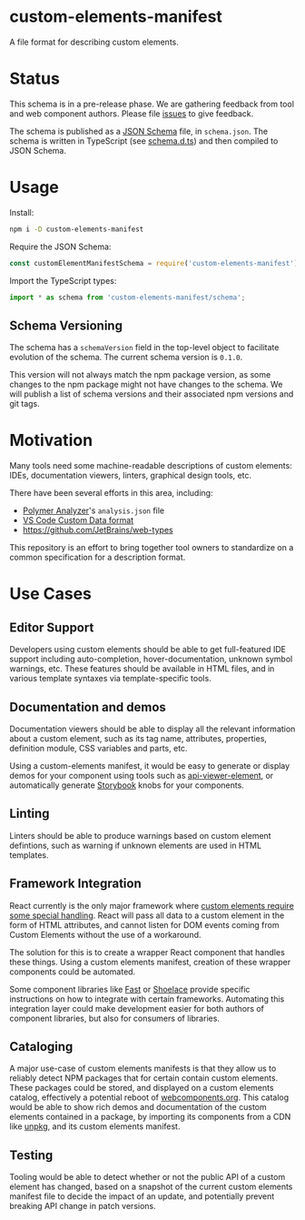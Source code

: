 # custom-elements-manifest
A file format for describing custom elements.

# Status

This schema is in a pre-release phase. We are gathering feedback from tool
and web component authors. Please file [issues](https://github.com/webcomponents/custom-elements-manifest/issues) to give feedback.

The schema is published as a [JSON Schema](https://json-schema.org/) file, in `schema.json`. The schema is written in TypeScript (see [schema.d.ts](https://github.com/webcomponents/custom-elements-manifest/blob/master/schema.d.ts)) and then compiled to JSON Schema.

# Usage

Install:

```sh
npm i -D custom-elements-manifest
```

Require the JSON Schema:

```ts
const customElementManifestSchema = require('custom-elements-manifest');
```

Import the TypeScript types:

```ts
import * as schema from 'custom-elements-manifest/schema';
```

## Schema Versioning

The schema has a `schemaVersion` field in the top-level object to facilitate
evolution of the schema. The current schema version is `0.1.0`.

This version will not always match the npm package version, as some changes to the npm package might not have changes to the schema. We will publish a list of schema versions and their associated npm versions and git tags.

# Motivation

Many tools need some machine-readable descriptions of custom elements: IDEs, documentation viewers, linters, graphical design tools, etc.

There have been several efforts in this area, including:
- [Polymer Analyzer](https://github.com/Polymer/tools/tree/master/packages/analyzer)'s `analysis.json` file
- [VS Code Custom Data format](https://github.com/microsoft/vscode-custom-data/tree/master/samples/webcomponents)
- https://github.com/JetBrains/web-types

This repository is an effort to bring together tool owners to standardize on a common specification for a description format.

# Use Cases

## Editor Support

Developers using custom elements should be able to get full-featured IDE support including auto-completion, hover-documentation, unknown symbol warnings, etc. These features should be available in HTML files, and in various template syntaxes via template-specific tools.

## Documentation and demos

Documentation viewers should be able to display all the relevant information about a custom element, such as its tag name, attributes, properties, definition module, CSS variables and parts, etc.

Using a custom-elements manifest, it would be easy to generate or display demos for your component using tools such as [api-viewer-element](https://github.com/web-padawan/api-viewer-element), or automatically generate [Storybook](https://storybook.js.org/) knobs for your components.

## Linting

Linters should be able to produce warnings based on custom element defintions, such as warning if unknown elements are used in HTML templates.

## Framework Integration

React currently is the only major framework where [custom elements require some special handling](https://custom-elements-everywhere.com/). React will pass all data to a custom element in the form of HTML attributes, and cannot listen for DOM events coming from Custom Elements without the use of a workaround.

The solution for this is to create a wrapper React component that handles these things. Using a custom elements manifest, creation of these wrapper components could be automated.

Some component libraries like [Fast](https://www.fast.design/docs/integrations/react) or [Shoelace](https://shoelace.style/getting-started/usage?id=react) provide specific instructions on how to integrate with certain frameworks. Automating this integration layer could make development easier for both authors of component libraries, but also for consumers of libraries.

## Cataloging

A major use-case of custom elements manifests is that they allow us to reliably detect NPM packages that for certain contain custom elements. These packages could be stored, and displayed on a custom elements catalog, effectively a potential reboot of [webcomponents.org](https://www.webcomponents.org/). This catalog would be able to show rich demos and documentation of the custom elements contained in a package, by importing its components from a CDN like [unpkg](https://unpkg.com/), and its custom elements manifest.

## Testing

Tooling would be able to detect whether or not the public API of a custom element has changed, based on a snapshot of the current custom elements manifest file to decide the impact of an update, and potentially prevent breaking API change in patch versions.
